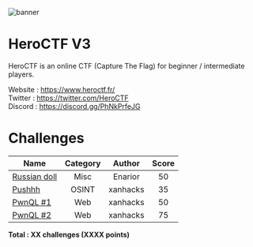 ![banner](https://pbs.twimg.com/profile_banners/815907006708060160/1586530306/1500x500)

# HeroCTF V3

HeroCTF is an online CTF (Capture The Flag) for beginner / intermediate players.

Website : https://www.heroctf.fr/ <br>
Twitter : https://twitter.com/HeroCTF <br>
Discord : https://discord.gg/PhNkPrfeJG

# Challenges

| Name                                                             | Category      | Author     | Score  |
|------------------------------------------------------------------|:-------------:|:----------:|:------:|
| [Russian doll](Misc/Russian_doll)                                | Misc          | Enarior    | 50     |
| [Pushhh](OSINT/Pushhh)                                           | OSINT         | xanhacks   | 35     |
| [PwnQL #1](Web/PwnQL_1)                                          | Web           | xanhacks   | 50     |
| [PwnQL #2](Web/PwnQL_2)                                          | Web           | xanhacks   | 75     |



**Total : XX challenges (XXXX points)**
